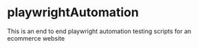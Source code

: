# playwrightAutomation
This is an end to end playwright automation testing scripts for an ecommerce website 
